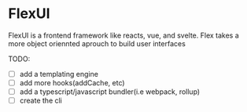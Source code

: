 # FlexUI

FlexUI is a frontend framework like reacts, vue, and svelte. Flex takes a more object oriennted aprouch to build user interfaces

TODO:
- [ ] add a templating engine
- [ ] add more hooks(addCache, etc)
- [ ] add a typescript/javascript bundler(i.e webpack, rollup)
- [ ] create the cli

